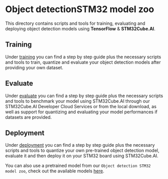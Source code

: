 # Object detectionSTM32 model zoo

This directory contains scripts and tools for training, evaluating and deploying object detection models using **TensorFlow** & **STM32Cube.AI**.

## Training
Under [training](training/README.md) you can find a step by step guide plus the necessary scripts and tools to train, quantize and evaluate your object detection models after providing your own dataset.

## Evaluate
Under [evaluate](evaluate/README.md) you can find a step by step guide plus the necessary scripts and tools to benchmark your model using STM32Cube.AI through our STM32Cube.AI Developer Cloud Services or from the local download, as well as support for quantizing and evaluating your model performances if datasets are provided.

## Deployment
Under [deployment](deployment/README.md) you can find a step by step guide plus the necessary scripts and tools to quantize your own pre-trained object detection model, evaluate it and then deploy it on your STM32 board using STM32Cube.AI.

You can also use a pretrained model from our `Object detection STM32 model zoo`, check out the available models [here](../models/README.md).
